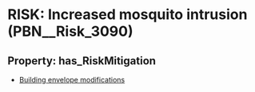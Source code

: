 # RISK: __Increased mosquito intrusion__ (PBN__Risk_3090)

## Property: has_RiskMitigation

* [Building envelope modifications](PBN__Mitigation_1475)

